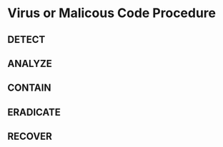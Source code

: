 # Virus or Malicous Code Procedure

## DETECT

## ANALYZE

## CONTAIN

## ERADICATE

## RECOVER





